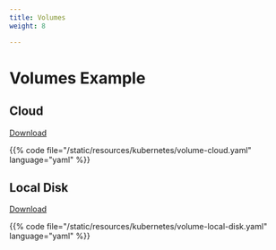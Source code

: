 ```yaml
---
title: Volumes
weight: 8

---
```


# Volumes Example

## Cloud

[Download](/resources/kubernetes/volume-cloud.yaml)

{{% code file="/static/resources/kubernetes/volume-cloud.yaml" language="yaml" %}}

## Local Disk

[Download](/resources/kubernetes/volume-local-disk.yaml)

{{% code file="/static/resources/kubernetes/volume-local-disk.yaml" language="yaml" %}}

